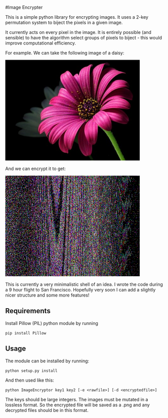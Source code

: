 #Image Encrypter


This is a simple python library for encrypting images. It uses a 2-key permutation system to biject the pixels in a given image.

It currently acts on every pixel in the image. It is entirely possible (and sensible) to have the algorithm select groups of pixels to biject - this would improve computational efficiency.


For example. We can take the following image of a daisy:

![Daisy](Images/Daisy_raw.jpg)

And we can encrypt it to get:

![Encrypted_daisy](Images/encrypt.png)


This is currently a very minimalistic shell of an idea. I wrote the code during a 9 hour flight to San Francisco. Hopefully very soon I can add a slightly nicer structure and some more features!

## Requirements

Install Pillow (PIL) python module by running

```
pip install Pillow
```

## Usage

The module can be installed by running:

```
python setup.py install
```

And then used like this:

```
python ImageEncryptor key1 key2 [-e <rawfile>] [-d <encryptedfile>]
```

The keys should be large integers. The images must be mutated in a lossless format. So the encrypted file will be saved as a .png and any decrypted files should be in this format.
